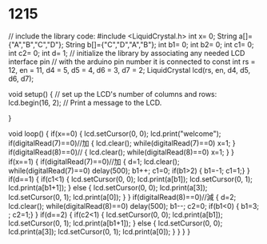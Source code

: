 # 1215
// include the library code:
#include <LiquidCrystal.h>
int x= 0;
String a[]={"A","B","C","D"};
String b[]={"C","D","A","B"};
int b1= 0;
int b2= 0;
int c1= 0;
int c2= 0;
int d= 1;
// initialize the library by associating any needed LCD interface pin
// with the arduino pin number it is connected to
const int rs = 12, en = 11, d4 = 5, d5 = 4, d6 = 3, d7 = 2;
LiquidCrystal lcd(rs, en, d4, d5, d6, d7);

void setup() {
  // set up the LCD's number of columns and rows:
  lcd.begin(16, 2);
  // Print a message to the LCD.

}

void loop() {
  if(x==0)
  {
      lcd.setCursor(0, 0);
      lcd.print("welcome");
    if(digitalRead(7)==0)//加
  {
    lcd.clear();
    while(digitalRead(7)==0)
    x=1;
  }
    if(digitalRead(8)==0)//
  {
    lcd.clear();
    while(digitalRead(8)==0)
    x=1;
  }
  }
  if(x==1)
  { 
  if(digitalRead(7)==0)//加
  {
    d=1;
    lcd.clear();
    while(digitalRead(7)==0)
    delay(500);
    b1++;
    c1=0;
    if(b1>2)
    {
      b1=-1;
    c1=1;}
  }
  if(d==1)
  {
  if(c1<1)
  {
      lcd.setCursor(0, 0);
      lcd.print(a[b1]);
      lcd.setCursor(0, 1);
      lcd.print(a[b1+1]);
  }
  else
  {
      lcd.setCursor(0, 0);
      lcd.print(a[3]);
      lcd.setCursor(0, 1);
      lcd.print(a[0]);
  }
  }
      if(digitalRead(8)==0)//減
  {
    d=2;
    lcd.clear();
    while(digitalRead(8)==0)
    delay(500);
    b1--;
    c2=0;
    if(b1<0)
    {
      b1=3;
      ;
    c2=1;}
  }
    if(d==2)
  {
  if(c2<1)
  {
      lcd.setCursor(0, 0);
      lcd.print(a[b1]);
      lcd.setCursor(0, 1);
      lcd.print(a[b1+1]);
  }
  else
  {
      lcd.setCursor(0, 0);
      lcd.print(a[3]);
      lcd.setCursor(0, 1);
      lcd.print(a[0]);
  }
  }
  }
}
